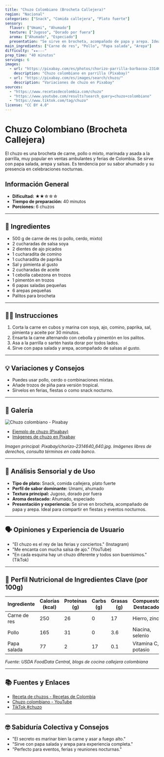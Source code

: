 ```yaml
---
title: "Chuzo Colombiano (Brocheta Callejera)"
region: "Nacional"
categories: ["Snack", "Comida callejera", "Plato fuerte"]
sensory:
  flavor: ["Umami", "Ahumado"]
  texture: ["Jugoso", "Dorado por fuera"]
  aroma: ["Ahumado", "Especiado"]
  presentation: "Se sirve en brocheta, acompañado de papa y arepa. Ideal para compartir en fiestas y eventos nocturnos."
main_ingredients: ["Carne de res", "Pollo", "Papa salada", "Arepa"]
difficulty: "★★☆☆☆"
prep_time: "40 minutos"
servings: 6
images:
  - url: "https://pixabay.com/es/photos/chorizo-parrilla-barbacoa-2314640/"
    description: "Chuzo colombiano en parrilla (Pixabay)"
  - url: "https://pixabay.com/es/images/search/chuzo/"
    description: "Variaciones de chuzo en Pixabay"
sources:
  - "https://www.recetasdecolombia.com/chuzo"
  - "https://www.youtube.com/results?search_query=chuzo+colombiano"
  - "https://www.tiktok.com/tag/chuzo"
license: "CC BY 4.0"
---
```


# Chuzo Colombiano (Brocheta Callejera)

El chuzo es una brocheta de carne, pollo o mixto, marinada y asada a la parrilla, muy popular en ventas ambulantes y ferias de Colombia. Se sirve con papa salada, arepa y salsas. Es tendencia por su sabor ahumado y su presencia en celebraciones nocturnas.

## Información General

* **Dificultad:** ★★☆☆☆
* **Tiempo de preparación:** 40 minutos
* **Porciones:** 6 chuzos

---

## 📝 Ingredientes

- 500 g de carne de res (o pollo, cerdo, mixto)
- 2 cucharadas de salsa soya
- 2 dientes de ajo picados
- 1 cucharadita de comino
- 1 cucharadita de paprika
- Sal y pimienta al gusto
- 2 cucharadas de aceite
- 1 cebolla cabezona en trozos
- 1 pimentón en trozos
- 6 papas saladas pequeñas
- 6 arepas pequeñas
- Palitos para brocheta

---

## 👨‍🍳 Instrucciones

1. Corta la carne en cubos y marina con soya, ajo, comino, paprika, sal, pimienta y aceite por 30 minutos.
2. Ensarta la carne alternando con cebolla y pimentón en los palitos.
3. Asa a la parrilla o sartén hasta dorar por todos lados.
4. Sirve con papa salada y arepa, acompañado de salsas al gusto.

---

## 💡 Variaciones y Consejos

- Puedes usar pollo, cerdo o combinaciones mixtas.
- Añade trozos de piña para versión tropical.
- Sírvelos en ferias, fiestas o como snack nocturno.

---

## 📸 Galería

![Chuzo colombiano - Pixabay](img/chorizo-2314640_640.jpg)

- [Ejemplo de chuzo (Pixabay)](https://pixabay.com/es/images/search/chuzo%20de%20chorizo%20con%20menestra%20de%20lentejas%20y%20arroz/)
- [Imágenes de chuzo en Pixabay](https://pixabay.com/es/images/search/chuzo/)

*Imagen principal: Pixabay/chorizo-2314640_640.jpg. Imágenes libres de derechos, consulta términos en cada banco.*

---

## 🔬 Análisis Sensorial y de Uso

- **Tipo de plato:** Snack, comida callejera, plato fuerte
- **Perfil de sabor dominante:** Umami, ahumado
- **Textura principal:** Jugoso, dorado por fuera
- **Aroma destacado:** Ahumado, especiado
- **Presentación y experiencia:** Se sirve en brocheta, acompañado de papa y arepa. Ideal para compartir en fiestas y eventos nocturnos.

---

## 🗣️ Opiniones y Experiencia de Usuario

- "El chuzo es el rey de las ferias y conciertos." (Instagram)
- "Me encanta con mucha salsa de ajo." (YouTube)
- "En cada esquina hay un chuzo diferente y todos son buenísimos." (TikTok)

---

## 🧬 Perfil Nutricional de Ingredientes Clave (por 100g)

| Ingrediente | Calorías (kcal) | Proteínas (g) | Carbs (g) | Grasas (g) | Compuestos Destacados |
|-------------|-----------------|--------------|-----------|------------|----------------------|
| Carne de res| 250             | 26           | 0         | 17         | Hierro, zinc         |
| Pollo       | 165             | 31           | 0         | 3.6        | Niacina, selenio     |
| Papa salada | 77              | 2            | 17        | 0.1        | Vitamina C, potasio  |

*Fuente: USDA FoodData Central, blogs de cocina callejera colombiana*

---

## 📚 Fuentes y Enlaces

- [Receta de chuzos - Recetas de Colombia](https://www.recetasdecolombia.com/chuzo)
- [Chuzo colombiano - YouTube](https://www.youtube.com/results?search_query=chuzo+colombiano)
- [TikTok #chuzo](https://www.tiktok.com/tag/chuzo)

---

## 🤓 Sabiduría Colectiva y Consejos

- "El secreto es marinar bien la carne y asar a fuego alto."
- "Sirve con papa salada y arepa para experiencia completa."
- "Perfecto para eventos, ferias y reuniones nocturnas."
